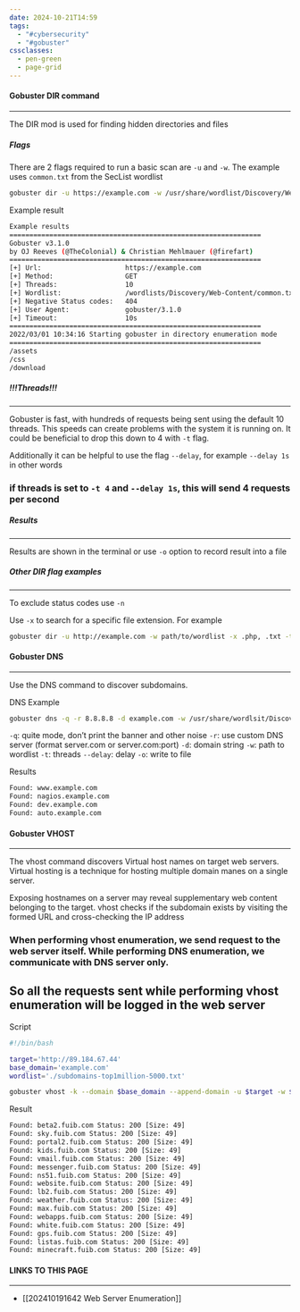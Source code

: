 ```yaml
---
date: 2024-10-21T14:59
tags:
  - "#cybersecurity"
  - "#gobuster"
cssclasses:
  - pen-green
  - page-grid
---
```


#### Gobuster DIR command
***
The DIR mod is used for finding hidden directories and files

##### Flags
There are 2 flags required to run a basic scan are `-u` and `-w`. The example uses `common.txt` from the SecList wordlist

```bash
gobuster dir -u https://example.com -w /usr/share/wordlist/Discovery/Web-Content/commin.txt
```

Example result
```bash
Example results
===============================================================
Gobuster v3.1.0
by OJ Reeves (@TheColonial) & Christian Mehlmauer (@firefart)
===============================================================
[+] Url:                     https://example.com
[+] Method:                  GET
[+] Threads:                 10
[+] Wordlist:                /wordlists/Discovery/Web-Content/common.txt
[+] Negative Status codes:   404
[+] User Agent:              gobuster/3.1.0
[+] Timeout:                 10s
===============================================================
2022/03/01 10:34:16 Starting gobuster in directory enumeration mode
===============================================================
/assets              
/css                  
/download
```

##### !!!Threads!!!
***
Gobuster is fast, with hundreds of requests being sent using the default 10 threads. This speeds can create problems with the system it is running on. It could be beneficial to drop this down to 4 with `-t` flag.

Additionally it can be helpful to use the flag `--delay`, for example `--delay 1s` in other words
### if threads is set to `-t 4` and `--delay 1s`, this will send 4 requests per second
##### Results
***
Results are shown in the terminal or use `-o` option to record result into a file
##### Other DIR flag examples
***
To exclude status codes use `-n`

Use `-x` to search for a specific file extension. For example 
```bash
gobuster dir -u http://example.com -w path/to/wordlist -x .php, .txt -t 4 --delay 1s -o results.txt
```

#### Gobuster DNS
***
Use the DNS command to discover subdomains.

DNS Example
```bash
gobuster dns -q -r 8.8.8.8 -d example.com -w /usr/share/wordlsit/Discovery/DNS/subdomains-top1million-5000.txt -t 4 --delay 1s -o results.txt
```

`-q`: quite mode, don’t print the banner and other noise
`-r`: use custom DNS server (format server.com or server.com:port)
`-d`: domain string
`-w`: path to wordlist
`-t`: threads
`--delay`: delay
`-o`: write to file

Results
```bash
Found: www.example.com
Found: nagios.example.com
Found: dev.example.com   
Found: auto.example.com
```
#### Gobuster VHOST
***
The vhost command discovers Virtual host names on target web servers. Virtual hosting is a technique for hosting multiple domain manes on a single server.

Exposing hostnames on a server may reveal supplementary web content belonging to the target. vhost checks if the subdomain exists by visiting the formed URL and cross-checking the IP address

### When performing vhost enumeration, we send request to the web server itself. While performing DNS enumeration, we communicate with DNS server only. 

## So all the requests sent while performing vhost enumeration will be logged in the web server

Script
```bash
#!/bin/bash

target='http://89.184.67.44'
base_domain='example.com'
wordlist='./subdomains-top1million-5000.txt'

gobuster vhost -k --domain $base_domain --append-domain -u $target -w $wordlist
```

Result
```bash
Found: beta2.fuib.com Status: 200 [Size: 49]
Found: sky.fuib.com Status: 200 [Size: 49]
Found: portal2.fuib.com Status: 200 [Size: 49]
Found: kids.fuib.com Status: 200 [Size: 49]
Found: vmail.fuib.com Status: 200 [Size: 49]
Found: messenger.fuib.com Status: 200 [Size: 49]
Found: ns51.fuib.com Status: 200 [Size: 49]
Found: website.fuib.com Status: 200 [Size: 49]
Found: lb2.fuib.com Status: 200 [Size: 49]
Found: weather.fuib.com Status: 200 [Size: 49]
Found: max.fuib.com Status: 200 [Size: 49]
Found: webapps.fuib.com Status: 200 [Size: 49]
Found: white.fuib.com Status: 200 [Size: 49]
Found: gps.fuib.com Status: 200 [Size: 49]
Found: listas.fuib.com Status: 200 [Size: 49]
Found: minecraft.fuib.com Status: 200 [Size: 49]

```

#### LINKS TO THIS PAGE
***
- [[202410191642 Web Server Enumeration]]